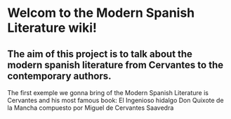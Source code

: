 # Welcom to the Modern Spanish Literature wiki!
## The aim of this project is to talk about the modern spanish literature from Cervantes to the contemporary authors. 

The first exemple we gonna bring of the Modern Spanish Literature is Cervantes and his most famous book: El Ingenioso hidalgo Don Quixote de la Mancha compuesto por Miguel de Cervantes Saavedra
